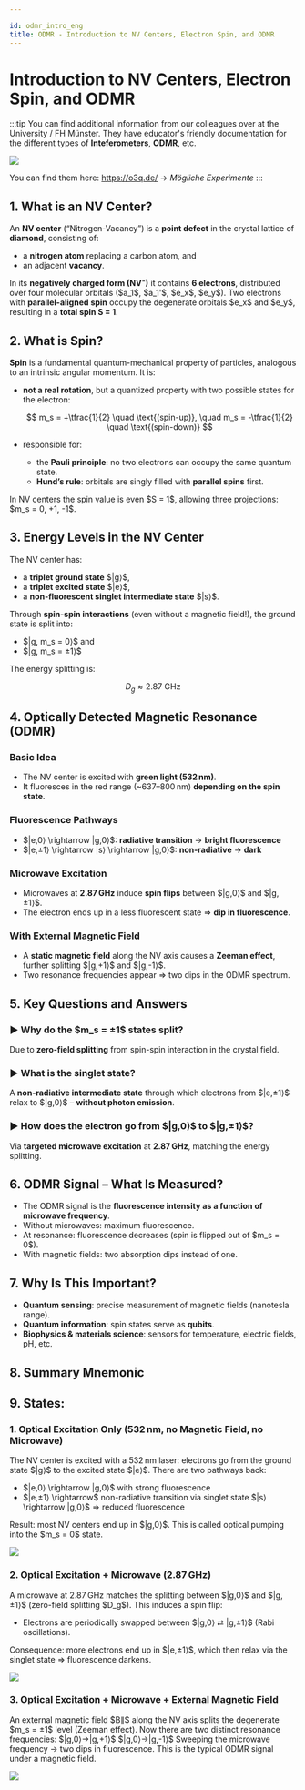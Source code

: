 ```yaml
---

id: odmr_intro_eng
title: ODMR - Introduction to NV Centers, Electron Spin, and ODMR
---
```


# Introduction to NV Centers, Electron Spin, and ODMR

:::tip
You can find additional information from our colleagues over at the University / FH Münster. They have educator's friendly documentation for the different types of **Inteferometers**, **ODMR**, etc.

![](./IMAGES/o3q.png)

You can find them here: https://o3q.de/ -> *Mögliche Experimente*
:::

## 1. What is an NV Center?

An **NV center** (“Nitrogen-Vacancy”) is a **point defect** in the crystal lattice of **diamond**, consisting of:

* a **nitrogen atom** replacing a carbon atom, and
* an adjacent **vacancy**.

In its **negatively charged form (NV⁻)** it contains **6 electrons**, distributed over four molecular orbitals (\$a\_1\$, \$a\_1'\$, \$e\_x\$, \$e\_y\$). Two electrons with **parallel-aligned spin** occupy the degenerate orbitals \$e\_x\$ and \$e\_y\$, resulting in a **total spin S = 1**.

## 2. What is Spin?

**Spin** is a fundamental quantum-mechanical property of particles, analogous to an intrinsic angular momentum. It is:

* **not a real rotation**, but a quantized property with two possible states for the electron:

  $$
  m_s = +\tfrac{1}{2} \quad \text{(spin-up)}, \quad m_s = -\tfrac{1}{2} \quad \text{(spin-down)}
  $$
* responsible for:

  * the **Pauli principle**: no two electrons can occupy the same quantum state.
  * **Hund’s rule**: orbitals are singly filled with **parallel spins** first.

In NV centers the spin value is even \$S = 1\$, allowing three projections: \$m\_s = 0, +1, -1\$.

## 3. Energy Levels in the NV Center

The NV center has:

* a **triplet ground state** \$|g⟩\$,
* a **triplet excited state** \$|e⟩\$,
* a **non-fluorescent singlet intermediate state** \$|s⟩\$.

Through **spin-spin interactions** (even without a magnetic field!), the ground state is split into:

* \$|g, m\_s = 0⟩\$ and
* \$|g, m\_s = ±1⟩\$

The energy splitting is:

$$
D_g \approx 2.87 \text{ GHz}
$$

## 4. Optically Detected Magnetic Resonance (ODMR)

### Basic Idea

* The NV center is excited with **green light (532 nm)**.
* It fluoresces in the red range (\~637–800 nm) **depending on the spin state**.

### Fluorescence Pathways

* \$|e,0⟩ \rightarrow |g,0⟩\$: **radiative transition** → **bright fluorescence**
* \$|e,±1⟩ \rightarrow |s⟩ \rightarrow |g,0⟩\$: **non-radiative** → **dark**

### Microwave Excitation

* Microwaves at **2.87 GHz** induce **spin flips** between \$|g,0⟩\$ and \$|g,±1⟩\$.
* The electron ends up in a less fluorescent state ⇒ **dip in fluorescence**.

### With External Magnetic Field

* A **static magnetic field** along the NV axis causes a **Zeeman effect**, further splitting \$|g,+1⟩\$ and \$|g,-1⟩\$.
* Two resonance frequencies appear ⇒ two dips in the ODMR spectrum.

## 5. Key Questions and Answers

### ▶ Why do the \$m\_s = ±1\$ states split?

Due to **zero-field splitting** from spin-spin interaction in the crystal field.

### ▶ What is the singlet state?

A **non-radiative intermediate state** through which electrons from \$|e,±1⟩\$ relax to \$|g,0⟩\$ – **without photon emission**.

### ▶ How does the electron go from \$|g,0⟩\$ to \$|g,±1⟩\$?

Via **targeted microwave excitation** at **2.87 GHz**, matching the energy splitting.

## 6. ODMR Signal – What Is Measured?

* The ODMR signal is the **fluorescence intensity as a function of microwave frequency**.
* Without microwaves: maximum fluorescence.
* At resonance: fluorescence decreases (spin is flipped out of \$m\_s = 0\$).
* With magnetic fields: two absorption dips instead of one.

## 7. Why Is This Important?

* **Quantum sensing**: precise measurement of magnetic fields (nanotesla range).
* **Quantum information**: spin states serve as **qubits**.
* **Biophysics & materials science**: sensors for temperature, electric fields, pH, etc.

## 8. Summary Mnemonic

## 9. States:

### 1. Optical Excitation Only (532 nm, no Magnetic Field, no Microwave)

The NV center is excited with a 532 nm laser: electrons go from the ground state \$|g⟩\$ to the excited state \$|e⟩\$.
There are two pathways back:

* \$|e,0⟩ \rightarrow |g,0⟩\$ with strong fluorescence
* \$|e,±1⟩ \rightarrow\$ non-radiative transition via singlet state \$|s⟩ \rightarrow |g,0⟩\$ ⇒ reduced fluorescence

Result: most NV centers end up in \$|g,0⟩\$. This is called optical pumping into the \$m\_s = 0\$ state.

![](./IMAGES/odm_nvc.png)

### 2. Optical Excitation + Microwave (2.87 GHz)

A microwave at 2.87 GHz matches the splitting between \$|g,0⟩\$ and \$|g,±1⟩\$ (zero-field splitting \$D\_g\$).
This induces a spin flip:

* Electrons are periodically swapped between \$|g,0⟩ ⇄ |g,±1⟩\$ (Rabi oscillations).

Consequence: more electrons end up in \$|e,±1⟩\$, which then relax via the singlet state ⇒ fluorescence darkens.

![](./IMAGES/odm_nvc.png)

### 3. Optical Excitation + Microwave + External Magnetic Field

An external magnetic field \$B∥\$ along the NV axis splits the degenerate \$m\_s = ±1\$ level (Zeeman effect).
Now there are two distinct resonance frequencies:
\$|g,0⟩→|g,+1⟩\$
\$|g,0⟩→|g,-1⟩\$
Sweeping the microwave frequency → two dips in fluorescence. This is the typical ODMR signal under a magnetic field.

![](./IMAGES/odm_nvc.png)
